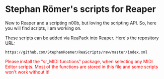# Stephan Römer's scripts for Reaper

New to Reaper and a scripting n00b, but loving the scripting API. So, here you will find scripts, I am working on.

These scripts can be added via ReaPack into Reaper. Here's the repository URL:

```
https://github.com/StephanRoemer/ReaScripts/raw/master/index.xml
```

<font color="red">Please install the "sr_MIDI functions" package, when selecting any MIDI Editor scripts.
Most of the functions are stored in this file and some scripts won't work without it!</font>
